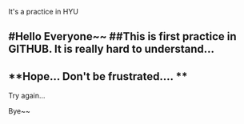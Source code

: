 
It's a practice in HYU

#Hello Everyone~~
##This is first practice in GITHUB.
It is really hard to understand...
--------------------------------------
**Hope... Don't be frustrated.... **
--------------------------------------


Try again...

Bye~~

